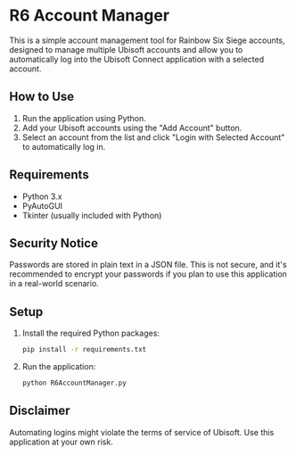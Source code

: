 # R6 Account Manager

This is a simple account management tool for Rainbow Six Siege accounts, designed to manage multiple Ubisoft accounts and allow you to automatically log into the Ubisoft Connect application with a selected account.

## How to Use

1. Run the application using Python.
2. Add your Ubisoft accounts using the "Add Account" button.
3. Select an account from the list and click "Login with Selected Account" to automatically log in.

## Requirements

- Python 3.x
- PyAutoGUI
- Tkinter (usually included with Python)

## Security Notice

Passwords are stored in plain text in a JSON file. This is not secure, and it's recommended to encrypt your passwords if you plan to use this application in a real-world scenario.

## Setup

1. Install the required Python packages:
   ```bash
   pip install -r requirements.txt
   ```
2. Run the application:
   ```bash
   python R6AccountManager.py
   ```

## Disclaimer

Automating logins might violate the terms of service of Ubisoft. Use this application at your own risk.
